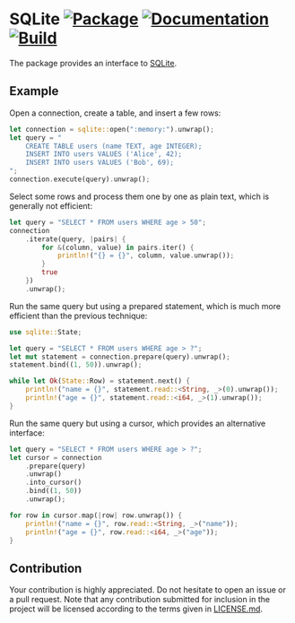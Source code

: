 # SQLite [![Package][package-img]][package-url] [![Documentation][documentation-img]][documentation-url] [![Build][build-img]][build-url]

The package provides an interface to [SQLite].

## Example

Open a connection, create a table, and insert a few rows:

```rust
let connection = sqlite::open(":memory:").unwrap();
let query = "
    CREATE TABLE users (name TEXT, age INTEGER);
    INSERT INTO users VALUES ('Alice', 42);
    INSERT INTO users VALUES ('Bob', 69);
";
connection.execute(query).unwrap();
```

Select some rows and process them one by one as plain text, which is generally
not efficient:

```rust
let query = "SELECT * FROM users WHERE age > 50";
connection
    .iterate(query, |pairs| {
        for &(column, value) in pairs.iter() {
            println!("{} = {}", column, value.unwrap());
        }
        true
    })
    .unwrap();
```

Run the same query but using a prepared statement, which is much more efficient
than the previous technique:

```rust
use sqlite::State;

let query = "SELECT * FROM users WHERE age > ?";
let mut statement = connection.prepare(query).unwrap();
statement.bind((1, 50)).unwrap();

while let Ok(State::Row) = statement.next() {
    println!("name = {}", statement.read::<String, _>(0).unwrap());
    println!("age = {}", statement.read::<i64, _>(1).unwrap());
}
```

Run the same query but using a cursor, which provides an alternative interface:

```rust
let query = "SELECT * FROM users WHERE age > ?";
let cursor = connection
    .prepare(query)
    .unwrap()
    .into_cursor()
    .bind((1, 50))
    .unwrap();

for row in cursor.map(|row| row.unwrap()) {
    println!("name = {}", row.read::<String, _>("name"));
    println!("age = {}", row.read::<i64, _>("age"));
}
```

## Contribution

Your contribution is highly appreciated. Do not hesitate to open an issue or a
pull request. Note that any contribution submitted for inclusion in the project
will be licensed according to the terms given in [LICENSE.md](LICENSE.md).

[SQLite]: https://www.sqlite.org

[build-img]: https://github.com/stainless-steel/sqlite/workflows/build/badge.svg
[build-url]: https://github.com/stainless-steel/sqlite/actions/workflows/build.yml
[documentation-img]: https://docs.rs/sqlite/badge.svg
[documentation-url]: https://docs.rs/sqlite
[package-img]: https://img.shields.io/crates/v/sqlite.svg
[package-url]: https://crates.io/crates/sqlite
